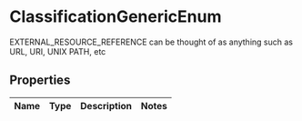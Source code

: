 # ClassificationGenericEnum

EXTERNAL_RESOURCE_REFERENCE can be thought of as anything such as URL, URI, UNIX PATH, etc

## Properties

Name | Type | Description | Notes
------------ | ------------- | ------------- | -------------




